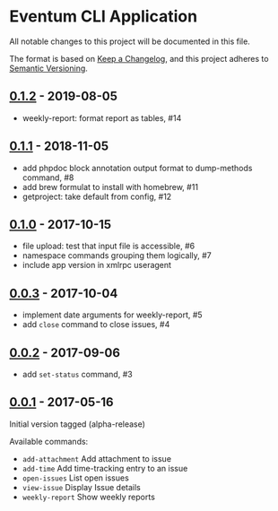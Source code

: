 # Eventum CLI Application

All notable changes to this project will be documented in this file.

The format is based on [Keep a Changelog](https://keepachangelog.com/en/1.0.0/),
and this project adheres to [Semantic Versioning](https://semver.org/spec/v2.0.0.html).

## [0.1.2] - 2019-08-05

- weekly-report: format report as tables, #14

[0.1.2]: https://github.com/eventum/cli/compare/0.1.1...0.1.2

## [0.1.1] - 2018-11-05

- add phpdoc block annotation output format to dump-methods command, #8
- add brew formulat to install with homebrew, #11
- getproject: take default from config, #12

[0.1.1]: https://github.com/eventum/cli/compare/0.1.0...0.1.1

## [0.1.0] - 2017-10-15

- file upload: test that input file is accessible, #6
- namespace commands grouping them logically, #7
- include app version in xmlrpc useragent

[0.1.0]: https://github.com/eventum/cli/compare/0.0.3...0.1.0

## [0.0.3] - 2017-10-04

- implement date arguments for weekly-report, #5
- add `close` command to close issues, #4

[0.0.3]: https://github.com/eventum/cli/compare/0.0.2...0.0.3

## [0.0.2] - 2017-09-06

- add `set-status` command, #3

[0.0.2]: https://github.com/eventum/cli/compare/0.0.1...0.0.2

## [0.0.1] - 2017-05-16

Initial version tagged (alpha-release)

Available commands:
- `add-attachment`    Add attachment to issue
- `add-time`          Add time-tracking entry to an issue
- `open-issues`       List open issues
- `view-issue`        Display Issue details
- `weekly-report`     Show weekly reports

[0.0.1]: https://github.com/eventum/cli/commits/0.0.1
